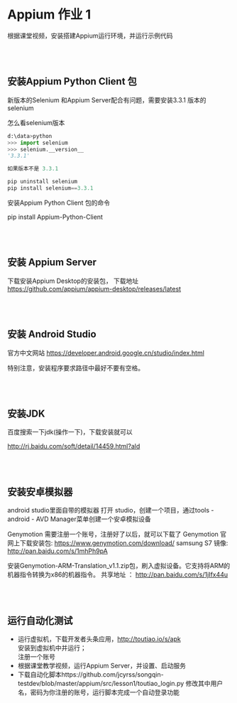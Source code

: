 
# Appium 作业 1 

根据课堂视频，安装搭建Appium运行环境，并运行示例代码

<br><br>
## 安装Appium Python Client 包
新版本的Selenium 和Appium Server配合有问题，需要安装3.3.1 版本的selenium

怎么看selenium版本
```python
d:\data>python
>>> import selenium
>>> selenium.__version__
'3.3.1'

如果版本不是 3.3.1 

pip uninstall selenium
pip install selenium==3.3.1
```

安装Appium Python Client 包的命令

pip install Appium-Python-Client


<br><br>
## 安装 Appium Server 

下载安装Appium Desktop的安装包，
下载地址 https://github.com/appium/appium-desktop/releases/latest



<br><br>
## 安装 Android Studio

官方中文网站
https://developer.android.google.cn/studio/index.html

特别注意，安装程序要求路径中最好不要有空格。


<br><br>
## 安装JDK
百度搜索一下jdk(操作一下)，下载安装就可以

http://rj.baidu.com/soft/detail/14459.html?ald

<br><br>
## 安装安卓模拟器

android studio里面自带的模拟器
打开 studio，创建一个项目，通过tools - android - AVD Manager菜单创建一个安卓模拟设备

Genymotion  需要注册一个账号，注册好了以后，就可以下载了
Genymotion 官网上下载安装包: https://www.genymotion.com/download/ 
samsung S7 镜像: http://pan.baidu.com/s/1mhPh9pA



安装Genymotion-ARM-Translation_v1.1.zip包，刷入虚拟设备。它支持将ARM的机器指令转换为x86的机器指令。 
共享地址 ： http://pan.baidu.com/s/1jIfx44u

<br><br>
## 运行自动化测试
- 运行虚拟机，下载开发者头条应用，http://toutiao.io/s/apk <br>
安装到虚拟机中并运行；<br>
注册一个账号<br>
- 根据课堂教学视频，运行Appium Server，并设置、启动服务<br>
- 下载自动化脚本https://github.com/jcyrss/songqin-testdev/blob/master/appium/src/lesson1/toutiao_login.py
修改其中用户名，密码为你注册的账号，运行脚本完成一个自动登录功能




 

